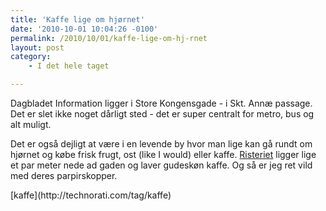 ```yaml
---
title: 'Kaffe lige om hjørnet'
date: '2010-10-01 10:04:26 -0100'
permalink: /2010/10/01/kaffe-lige-om-hj-rnet
layout: post
category:
    - I det hele taget

---
```

Dagbladet Information ligger i Store Kongensgade - i Skt. Annæ passage. Det er slet ikke noget dårligt sted - det er super centralt for metro, bus og alt muligt.

<amp-img alt="Cortado fra Risteriet"
  src="{{ site.baseurl }}{% link assets/post-images/risteriet.jpg %}"
  width="483"
  height="644"
  layout="responsive">

Det er også dejligt at være i en levende by hvor man lige kan gå rundt om hjørnet og købe frisk frugt, ost (like I would) eller kaffe. [Risteriet](http://www.risteriet.dk/) ligger lige et par meter nede ad gaden og laver gudeskøn kaffe. Og så er jeg ret vild med deres parpirskopper.

<div class="posttagsblock">[kaffe](http://technorati.com/tag/kaffe)</div>
